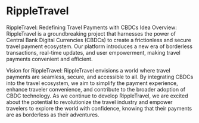 # RippleTravel

RippleTravel: Redefining Travel Payments with CBDCs
Idea Overview:
RippleTravel is a groundbreaking project that harnesses the power of Central Bank Digital Currencies (CBDCs) to create a frictionless and secure travel payment ecosystem. Our platform introduces a new era of borderless transactions, real-time updates, and user empowerment, making travel payments convenient and efficient.

Vision for RippleTravel:
RippleTravel envisions a world where travel payments are seamless, secure, and accessible to all. By integrating CBDCs into the travel ecosystem, we aim to simplify the payment experience, enhance traveler convenience, and contribute to the broader adoption of CBDC technology.
As we continue to develop RippleTravel, we are excited about the potential to revolutionize the travel industry and empower travelers to explore the world with confidence, knowing that their payments are as borderless as their adventures.


